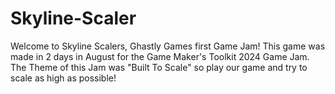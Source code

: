 # Skyline-Scaler
Welcome to Skyline Scalers, Ghastly Games first Game Jam! This game was made in 2 days in August for the Game Maker's Toolkit 2024 Game Jam. The Theme of this Jam was "Built To Scale" so play our game and try to scale as high as possible! 
